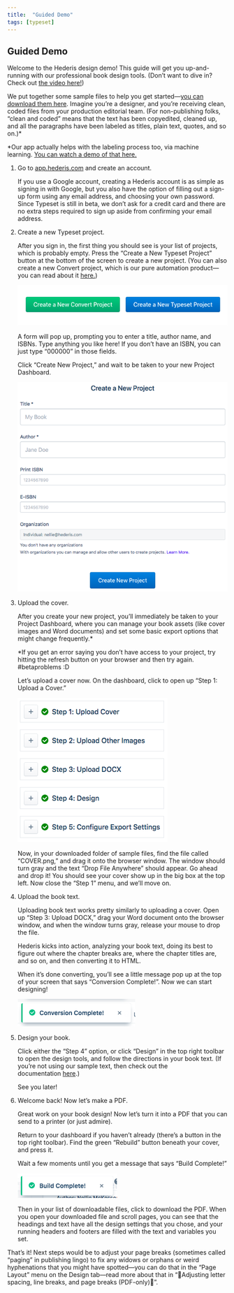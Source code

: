 ```yaml
---
title:  "Guided Demo"
tags: [typeset]
---
```


<section data-type="chapter" class="hsecchapter" data-hederis-type="hsecchapter" id="guided-demo" data-pi-attrs="id: guided-demo; data-tags: typeset;" role="doc-chapter" data-tags="typeset" data-author-name=" " data-book-title=" " title="Guided Demo"><h1 data-hederis-type="hblkchaptitle" class="hblkchaptitle" id="pRpFFXJEb">Guided Demo</h1><p class="hblkp" data-hederis-type="hblkp" id="pEQl7fDVm">Welcome to the Hederis design demo! This guide will get you up-and-running with our professional book design tools. (Don&#8217;t want to dive in? Check out&#160;<a href="https://youtu.be/KjJA1HvvEhw" target="_blank" data-hederis-type="hspana" id="pkwKguSKK"><span class="Hyperlink" data-hederis-type="hspnspan" id="pqYvwmog7">the video here!</span></a>)</p><p class="hblkp" data-hederis-type="hblkp" id="pbupBgsUT">We put together some sample files to help you get started&#8212;<a href="https://www.dropbox.com/s/0t99hotj0svng8h/hederis-demo-files.zip?dl=0" target="_blank" data-hederis-type="hspana" id="pIia54CUk"><span class="Hyperlink" data-hederis-type="hspnspan" id="pgdYvvrkH">you can download them here</span></a>. Imagine you&#8217;re a designer, and you&#8217;re receiving clean, coded files from your production editorial team. (For non-publishing folks, &#8220;clean and coded&#8221; means that the text has been copyedited, cleaned up, and all the paragraphs have been labeled as titles, plain text, quotes, and so on.)*</p><p class="hblkp" data-hederis-type="hblkp" id="pNU9Xfw8i">*Our app actually helps with the labeling process too, via machine learning.&#160;<a href="https://www.youtube.com/embed/vyuVLK4JIkg" target="_blank" data-hederis-type="hspana" id="pHvlajjFw"><span class="Hyperlink" data-hederis-type="hspnspan" id="poUewHwYj">You can watch a demo of that here.</span></a></p><ol class="hwprnumlist" data-hederis-type="hwprnumlist" id="pqptYfWyM"><li class="hblkoli" data-hederis-type="hblkoli" id="li4jkZs7Ur"><p class="hblkoli" data-hederis-type="hblklip" id="pnNVsGDQp">Go to&#160;<a href="http://app.hederis.com/" target="_blank" data-hederis-type="hspana" id="pMfUscRuC"><span class="Hyperlink" data-hederis-type="hspnspan" id="pywZNT2bS">app.hederis.com</span></a>&#160;and create an account.</p><p class="hblklicont" data-hederis-type="hblklicont" id="peJJk631Z">If you use a Google account, creating a Hederis account is as simple as signing in with Google, but you also have the option of filling out a sign-up form using any email address, and choosing your own password. Since Typeset is still in beta, we don&#8217;t ask for a credit card and there are no extra steps required to sign up aside from confirming your email address.</p></li><li class="hblkoli" data-hederis-type="hblkoli" id="liFVUIUaeY"><p class="hblkoli" data-hederis-type="hblklip" id="pNxIjRVlO">Create a new Typeset project.</p><p class="hblklicont" data-hederis-type="hblklicont" id="puliMg5as">After you sign in, the first thing you should see is your list of projects, which is probably empty. Press the &#8220;Create a New Typeset Project&#8221; button at the bottom of the screen to create a new project. (You can also create a new Convert project, which is our pure automation product&#8212;you can read about it&#160;<a href="https://www.hederis.com/products.html" target="_blank" data-hederis-type="hspana" id="pCyuzrCvg"><span class="Hyperlink" data-hederis-type="hspnspan" id="pcMkZmJyP">here.</span></a>)</p><img data-hederis-type="hblkimg" class="hblkimg" id="pyZKa0vRv" src="/images/createprojectbutton.png" data-img-src="createprojectbutton.png"/><p class="hblklicont" data-hederis-type="hblklicont" id="pfr008onu">A form will pop up, prompting you to enter a title, author name, and ISBNs. Type anything you like here! If you don&#8217;t have an ISBN, you can just type &#8220;000000&#8221; in those fields.</p><p class="hblklicont" data-hederis-type="hblklicont" id="pryQ2vZaJ">Click &#8220;Create New Project,&#8221; and wait to be taken to your new Project Dashboard.</p><img data-hederis-type="hblkimg" class="hblkimg" id="pI5OwZaq5" src="/images/createnewproject.png" data-img-src="createnewproject.png"/></li><li class="hblkoli" data-hederis-type="hblkoli" id="liVSeFyyHZ"><p class="hblkoli" data-hederis-type="hblklip" id="pKXtwQTfI">Upload the cover.</p><p class="hblklicont" data-hederis-type="hblklicont" id="p5HDAWaql">After you create your new project, you&#8217;ll immediately be taken to your Project Dashboard, where you can manage your book assets (like cover images and Word documents) and set some basic export options that might change frequently.*</p><p class="hblklicont" data-hederis-type="hblklicont" id="ponuT4igz">*If you get an error saying you don&#8217;t have access to your project, try hitting the refresh button on your browser and then try again. #betaproblems :D</p><p class="hblklicont" data-hederis-type="hblklicont" id="pVlMYKs6d">Let&#8217;s upload a cover now. On the dashboard, click to open up &#8220;Step 1: Upload a Cover.&#8221;</p><img data-hederis-type="hblkimg" class="hblkimg" id="pSc5u5kU4" src="/images/uploadacover.png" data-img-src="uploadacover.png"/><p class="hblklicont" data-hederis-type="hblklicont" id="pDK3EfcNy">Now, in your downloaded folder of sample files, find the file called &#8220;COVER.png,&#8221; and drag it onto the browser window. The window should turn gray and the text &#8220;Drop File Anywhere&#8221; should appear. Go ahead and drop it! You should see your cover show up in the big box at the top left. Now close the &#8220;Step 1&#8221; menu, and we&#8217;ll move on.</p></li><li class="hblkoli" data-hederis-type="hblkoli" id="li8H5je7wO"><p class="hblkoli" data-hederis-type="hblklip" id="pmDflTfek">Upload the book text.</p><p class="hblklicont" data-hederis-type="hblklicont" id="pN4wpPJeu">Uploading book text works pretty similarly to uploading a cover. Open up &#8220;Step 3: Upload DOCX,&#8221; drag your Word document onto the browser window, and when the window turns gray, release your mouse to drop the file.</p><p class="hblklicont" data-hederis-type="hblklicont" id="pmEU75Cbt">Hederis kicks into action, analyzing your book text, doing its best to figure out where the chapter breaks are, where the chapter titles are, and so on, and then converting it to HTML.</p><p class="hblklicont" data-hederis-type="hblklicont" id="pSwmXZXHs">When it&#8217;s done converting, you&#8217;ll see a little message pop up at the top of your screen that says &#8220;Conversion Complete!&#8221;. Now we can start designing!</p><img data-hederis-type="hblkimg" class="hblkimg" id="pcOVZHKQk" src="/images/conversioncomplete.png" data-img-src="conversioncomplete.png"/></li><li class="hblkoli" data-hederis-type="hblkoli" id="lif7Ctj1sg"><p class="hblkoli" data-hederis-type="hblklip" id="pImKqYfUQ">Design your book.</p><p class="hblklicont" data-hederis-type="hblklicont" id="pAc7GUbd9">Click either the &#8220;Step 4&#8221; option, or click &#8220;Design&#8221; in the top right toolbar to open the design tools, and follow the directions in your book text. (If you&#8217;re not using our sample text, then check out the documentation&#160;<a href="https://www.hederis.com/demo.html" target="_blank" data-hederis-type="hspana" id="ptGRl6e0F"><span class="Hyperlink" data-hederis-type="hspnspan" id="pzGbn2WlY">here</span></a>.)</p><p class="hblklicont" data-hederis-type="hblklicont" id="pUq7Z0SQv">See you later!</p></li><li class="hblkoli" data-hederis-type="hblkoli" id="liQ5ZDsweD"><p class="hblkoli" data-hederis-type="hblklip" id="pgkk4jAyg">Welcome back! Now let&#8217;s make a PDF.</p><p class="hblklicont" data-hederis-type="hblklicont" id="p1zsEyMdu">Great work on your book design! Now let&#8217;s turn it into a PDF that you can send to a printer (or just admire).</p><p class="hblklicont" data-hederis-type="hblklicont" id="p1fu8TLod">Return to your dashboard if you haven&#8217;t already (there&#8217;s a button in the top right toolbar). Find the green &#8220;Rebuild&#8221; button beneath your cover, and press it.</p><p class="hblklicont" data-hederis-type="hblklicont" id="p53RPzT66">Wait a few moments until you get a message that says &#8220;Build Complete!&#8221;</p><img data-hederis-type="hblkimg" class="hblkimg" id="poPT4rMd2" src="/images/buildcomplete.png" data-img-src="buildcomplete.png"/><p class="hblklicont" data-hederis-type="hblklicont" id="pq2zYIRTf">Then in your list of downloadable files, click to download the PDF. When you open your downloaded file and scroll pages, you can see that the headings and text have all the design settings that you chose, and your running headers and footers are filled with the text and variables you set.</p></li></ol><p class="hblkp" data-hederis-type="hblkp" id="pjDtA4sxc">That&#8217;s it! Next steps would be to adjust your page breaks (sometimes called &#8220;paging&#8221; in publishing lingo) to fix any widows or orphans or weird hyphenations that you might have spotted&#8212;you can do that in the &#8220;Page Layout&#8221; menu on the Design tab&#8212;read more about that in &#8220;Adjusting letter spacing, line breaks, and page breaks (PDF-only)&#8221;.</p></section>
